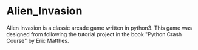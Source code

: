 # Alien_Invasion
Alien Invasion is a classic arcade game written in python3. This game was designed from following the tutorial project in the book "Python Crash Course" by Eric Matthes.
